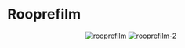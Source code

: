 # Rooprefilm
<div display="flex" align="center">
  <a href="https://ibb.co/c2rZ8Kf"><img src="https://i.ibb.co/2ckCM0V/rooprefilm.png" alt="rooprefilm" border="0" /></a>
<a href="https://ibb.co/Btkxz8N"><img src="https://i.ibb.co/rm9S7ns/rooprefilm-2.png" alt="rooprefilm-2" border="0" /></a>
</div>

<br/>
<br/>

